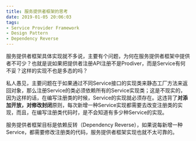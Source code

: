 ```yaml
---
title: 服务提供者框架的思考
date: 2019-01-05 20:06:03
tags:
- Service Provider Framework
- Design Pattern
- Dependency Reverse
---
```


服务提供者框架具体实现就不多说，主要有个问题，为何在服务提供者框架中提供者不可少？也就是说如果把提供者注册API注册不是Prodiver，而是Service有何不妥？这样的实现不也是多态的吗？

私人愚见，主要问题在于如果通过不同Service接口的实现类来静态工厂方法来返回对象，那么注册Service的类必须依赖所有的Service实现类；这是不现实的，因为这样的话，在编写注册类的时候，Service的实现就必须存在。这违背了**对添加开放，对修改封闭**原则，每次新增一种Service实现都需要去改变注册类的实现，而且，在编写注册类代码时，是不会知道有多少种Service的实现。

服务提供者框架目标是依赖反转（Dependency Reverse），如果说每新增一种Service，都需要修改注册类的代码，服务提供者框架实现也就不太可靠的。